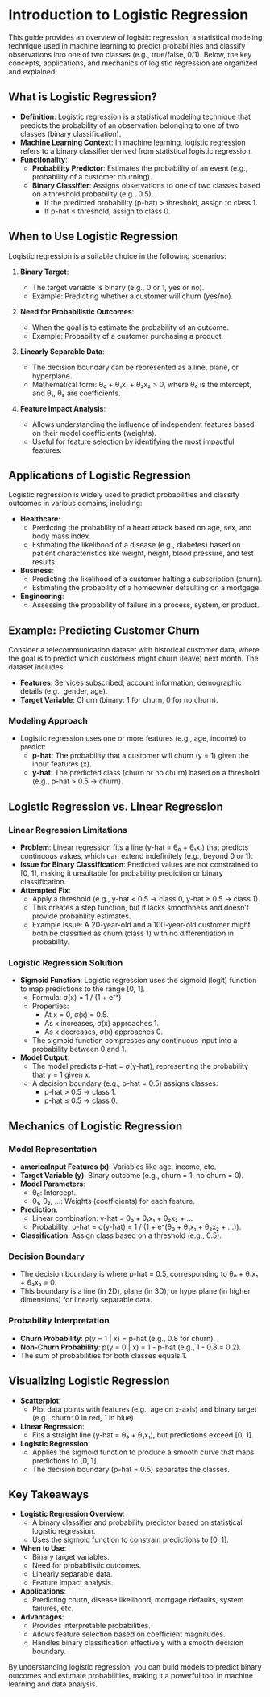 # Introduction to Logistic Regression

This guide provides an overview of logistic regression, a statistical modeling technique used in machine learning to predict probabilities and classify observations into one of two classes (e.g., true/false, 0/1). Below, the key concepts, applications, and mechanics of logistic regression are organized and explained.

## What is Logistic Regression?

- **Definition**: Logistic regression is a statistical modeling technique that predicts the probability of an observation belonging to one of two classes (binary classification).
- **Machine Learning Context**: In machine learning, logistic regression refers to a binary classifier derived from statistical logistic regression.
- **Functionality**:
  - **Probability Predictor**: Estimates the probability of an event (e.g., probability of a customer churning).
  - **Binary Classifier**: Assigns observations to one of two classes based on a threshold probability (e.g., 0.5).
    - If the predicted probability (p-hat) > threshold, assign to class 1.
    - If p-hat ≤ threshold, assign to class 0.

## When to Use Logistic Regression

Logistic regression is a suitable choice in the following scenarios:

1. **Binary Target**:
   - The target variable is binary (e.g., 0 or 1, yes or no).
   - Example: Predicting whether a customer will churn (yes/no).

2. **Need for Probabilistic Outcomes**:
   - When the goal is to estimate the probability of an outcome.
   - Example: Probability of a customer purchasing a product.

3. **Linearly Separable Data**:
   - The decision boundary can be represented as a line, plane, or hyperplane.
   - Mathematical form: θ₀ + θ₁x₁ + θ₂x₂ > 0, where θ₀ is the intercept, and θ₁, θ₂ are coefficients.

4. **Feature Impact Analysis**:
   - Allows understanding the influence of independent features based on their model coefficients (weights).
   - Useful for feature selection by identifying the most impactful features.

## Applications of Logistic Regression

Logistic regression is widely used to predict probabilities and classify outcomes in various domains, including:

- **Healthcare**:
  - Predicting the probability of a heart attack based on age, sex, and body mass index.
  - Estimating the likelihood of a disease (e.g., diabetes) based on patient characteristics like weight, height, blood pressure, and test results.
- **Business**:
  - Predicting the likelihood of a customer halting a subscription (churn).
  - Estimating the probability of a homeowner defaulting on a mortgage.
- **Engineering**:
  - Assessing the probability of failure in a process, system, or product.

## Example: Predicting Customer Churn

Consider a telecommunication dataset with historical customer data, where the goal is to predict which customers might churn (leave) next month. The dataset includes:

- **Features**: Services subscribed, account information, demographic details (e.g., gender, age).
- **Target Variable**: Churn (binary: 1 for churn, 0 for no churn).

### Modeling Approach
- Logistic regression uses one or more features (e.g., age, income) to predict:
  - **p-hat**: The probability that a customer will churn (y = 1) given the input features (x).
  - **y-hat**: The predicted class (churn or no churn) based on a threshold (e.g., p-hat > 0.5 → churn).

## Logistic Regression vs. Linear Regression

### Linear Regression Limitations
- **Problem**: Linear regression fits a line (y-hat = θ₀ + θ₁x₁) that predicts continuous values, which can extend indefinitely (e.g., beyond 0 or 1).
- **Issue for Binary Classification**: Predicted values are not constrained to [0, 1], making it unsuitable for probability prediction or binary classification.
- **Attempted Fix**:
  - Apply a threshold (e.g., y-hat < 0.5 → class 0, y-hat ≥ 0.5 → class 1).
  - This creates a step function, but it lacks smoothness and doesn’t provide probability estimates.
  - Example Issue: A 20-year-old and a 100-year-old customer might both be classified as churn (class 1) with no differentiation in probability.

### Logistic Regression Solution
- **Sigmoid Function**: Logistic regression uses the sigmoid (logit) function to map predictions to the range [0, 1].
  - Formula: σ(x) = 1 / (1 + e⁻ˣ)
  - Properties:
    - At x = 0, σ(x) = 0.5.
    - As x increases, σ(x) approaches 1.
    - As x decreases, σ(x) approaches 0.
  - The sigmoid function compresses any continuous input into a probability between 0 and 1.
- **Model Output**:
  - The model predicts p-hat = σ(y-hat), representing the probability that y = 1 given x.
  - A decision boundary (e.g., p-hat = 0.5) assigns classes:
    - p-hat > 0.5 → class 1.
    - p-hat ≤ 0.5 → class 0.

## Mechanics of Logistic Regression

### Model Representation
- **americaInput Features (x)**: Variables like age, income, etc.
- **Target Variable (y)**: Binary outcome (e.g., churn = 1, no churn = 0).
- **Model Parameters**:
  - θ₀: Intercept.
  - θ₁, θ₂, ...: Weights (coefficients) for each feature.
- **Prediction**:
  - Linear combination: y-hat = θ₀ + θ₁x₁ + θ₂x₂ + ...
  - Probability: p-hat = σ(y-hat) = 1 / (1 + e⁻(θ₀ + θ₁x₁ + θ₂x₂ + ...)).
- **Classification**: Assign class based on a threshold (e.g., 0.5).

### Decision Boundary
- The decision boundary is where p-hat = 0.5, corresponding to θ₀ + θ₁x₁ + θ₂x₂ = 0.
- This boundary is a line (in 2D), plane (in 3D), or hyperplane (in higher dimensions) for linearly separable data.

### Probability Interpretation
- **Churn Probability**: p(y = 1 | x) = p-hat (e.g., 0.8 for churn).
- **Non-Churn Probability**: p(y = 0 | x) = 1 - p-hat (e.g., 1 - 0.8 = 0.2).
- The sum of probabilities for both classes equals 1.

## Visualizing Logistic Regression

- **Scatterplot**:
  - Plot data points with features (e.g., age on x-axis) and binary target (e.g., churn: 0 in red, 1 in blue).
- **Linear Regression**:
  - Fits a straight line (y-hat = θ₀ + θ₁x₁), but predictions exceed [0, 1].
- **Logistic Regression**:
  - Applies the sigmoid function to produce a smooth curve that maps predictions to [0, 1].
  - The decision boundary (p-hat = 0.5) separates the classes.

## Key Takeaways

- **Logistic Regression Overview**:
  - A binary classifier and probability predictor based on statistical logistic regression.
  - Uses the sigmoid function to constrain predictions to [0, 1].
- **When to Use**:
  - Binary target variables.
  - Need for probabilistic outcomes.
  - Linearly separable data.
  - Feature impact analysis.
- **Applications**:
  - Predicting churn, disease likelihood, mortgage defaults, system failures, etc.
- **Advantages**:
  - Provides interpretable probabilities.
  - Allows feature selection based on coefficient magnitudes.
  - Handles binary classification effectively with a smooth decision boundary.

By understanding logistic regression, you can build models to predict binary outcomes and estimate probabilities, making it a powerful tool in machine learning and data analysis.